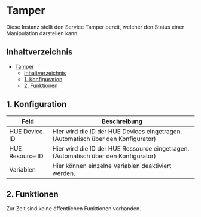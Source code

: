 # Tamper
   Diese Instanz stellt den Service Tamper bereit, welcher den Status einer Manipulation darstellen kann.
     
## Inhaltverzeichnis
- [Tamper](#tamper)
  - [Inhaltverzeichnis](#inhaltverzeichnis)
  - [1. Konfiguration](#1-konfiguration)
  - [2. Funktionen](#2-funktionen)
   
## 1. Konfiguration

Feld | Beschreibung
------------ | ----------------
HUE Device ID | Hier wird die ID der HUE Devices eingetragen. (Automatisch über den Konfigurator)
HUE Resource ID | Hier wird die ID der HUE Ressource eingetragen. (Automatisch über den Konfigurator)
Variablen | Hier können einzelne Variablen deaktiviert werden.

## 2. Funktionen

Zur Zeit sind keine öffentlichen Funktionen vorhanden.